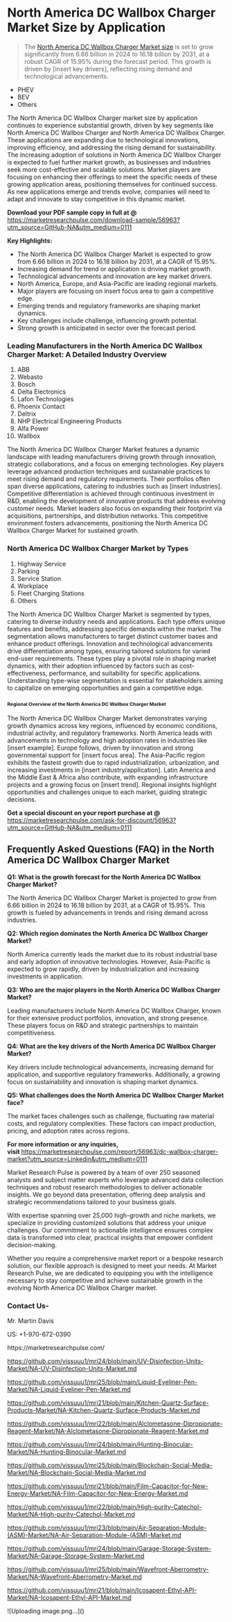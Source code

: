 <h1>North America DC Wallbox Charger Market&nbsp;Size by Application</h1><blockquote><p>The <a href="https://marketresearchpulse.com/download-sample/56963?utm_source=GitHub-NA&amp;utm_medium=0111">North America DC Wallbox Charger Market size</a> is set to grow significantly from 6.66 billion in 2024 to 16.18 billion by 2031, at a robust CAGR of 15.95% during the forecast period. This growth is driven by [insert key drivers], reflecting rising demand and technological advancements.</p></blockquote><ul><li>PHEV<li> BEV<li> Others</li></ul><p>The North America DC Wallbox Charger market size by application continues to experience substantial growth, driven by key segments like North America DC Wallbox Charger and North America DC Wallbox Charger. These applications are expanding due to technological innovations, improving efficiency, and addressing the rising demand for sustainability. The increasing adoption of solutions in North America DC Wallbox Charger is expected to fuel further market growth, as businesses and industries seek more cost-effective and scalable solutions. Market players are focusing on enhancing their offerings to meet the specific needs of these growing application areas, positioning themselves for continued success. As new applications emerge and trends evolve, companies will need to adapt and innovate to stay competitive in this dynamic market.</p><p><strong>Download your PDF sample copy in full at @ </strong><a href="https://marketresearchpulse.com/download-sample/56963?utm_source=GitHub-NA&amp;utm_medium=0111">https://marketresearchpulse.com/download-sample/56963?utm_source=GitHub-NA&amp;utm_medium=0111</a></p><p><strong>Key Highlights: </strong></p><ul><li>The North America DC Wallbox Charger Market is expected to grow from 6.66 billion in 2024 to 16.18 billion by 2031, at a CAGR of 15.95%.</li><li>Increasing demand for trend or application is driving market growth.</li><li>Technological advancements and innovation are key market drivers.</li><li>North America, Europe, and Asia-Pacific are leading regional markets.</li><li>Major players are focusing on insert focus area to gain a competitive edge.</li><li>Emerging trends and regulatory frameworks are shaping market dynamics.</li><li>Key challenges include challenge, influencing growth potential.</li><li>Strong growth is anticipated in sector over the forecast period.</li></ul><h3>Leading Manufacturers in the North America DC Wallbox Charger Market: A Detailed Industry Overview</h3><ol><li>ABB</li><li>Webasto</li><li>Bosch</li><li>Delta Electronics</li><li>Lafon Technologies</li><li>Phoenix Contact</li><li>Deltrix</li><li>NHP Electrical Engineering Products</li><li>Alfa Power</li><li>Wallbox</li></ol><div class="flex max-w-full flex-col flex-grow"><div class="min-h-8 text-message flex w-full flex-col items-end gap-2 whitespace-normal break-words [.text-message+&amp;]:mt-5" dir="auto" data-message-author-role="assistant" data-message-id="fd8432e4-4910-450d-b182-61b7bfb0a01f" data-message-model-slug="gpt-4o"><div class="flex w-full flex-col gap-1 empty:hidden first:pt-[3px]"><div class="markdown prose w-full break-words dark:prose-invert light"><p>The North America DC Wallbox Charger Market features a dynamic landscape with leading manufacturers driving growth through innovation, strategic collaborations, and a focus on emerging technologies. Key players leverage advanced production techniques and sustainable practices to meet rising demand and regulatory requirements. Their portfolios often span diverse applications, catering to industries such as [insert industries]. Competitive differentiation is achieved through continuous investment in R&amp;D, enabling the development of innovative products that address evolving customer needs. Market leaders also focus on expanding their footprint via acquisitions, partnerships, and distribution networks. This competitive environment fosters advancements, positioning the North America DC Wallbox Charger Market for sustained growth.</p></div></div></div></div><h3>North America DC Wallbox Charger Market by Types</h3><ol><li>Highway Service<li> Parking<li> Service Station<li> Workplace<li> Fleet Charging Stations<li> Others</li></ol><div class="flex max-w-full flex-col flex-grow"><div class="min-h-8 text-message flex w-full flex-col items-end gap-2 whitespace-normal break-words [.text-message+&amp;]:mt-5" dir="auto" data-message-author-role="assistant" data-message-id="084470be-0bb7-4664-bddf-5156b4f41249" data-message-model-slug="gpt-4o-mini"><div class="flex w-full flex-col gap-1 empty:hidden first:pt-[3px]"><div class="markdown prose w-full break-words dark:prose-invert light"><p>The North America DC Wallbox Charger Market is segmented by types, catering to diverse industry needs and applications. Each type offers unique features and benefits, addressing specific demands within the market. The segmentation allows manufacturers to target distinct customer bases and enhance product offerings. Innovation and technological advancements drive differentiation among types, ensuring tailored solutions for varied end-user requirements. These types play a pivotal role in shaping market dynamics, with their adoption influenced by factors such as cost-effectiveness, performance, and suitability for specific applications. Understanding type-wise segmentation is essential for stakeholders aiming to capitalize on emerging opportunities and gain a competitive edge.</p></div></div></div></div><h3><span style="font-size: 11px;">Regional Overview of the North America DC Wallbox Charger Market</span></h3><div class="flex max-w-full flex-col flex-grow"><div class="min-h-8 text-message flex w-full flex-col items-end gap-2 whitespace-normal break-words [.text-message+&amp;]:mt-5" dir="auto" data-message-author-role="assistant" data-message-id="e9038762-ce64-4e30-91c9-9bd413514231" data-message-model-slug="gpt-4o-mini"><div class="flex w-full flex-col gap-1 empty:hidden first:pt-[3px]"><div class="markdown prose w-full break-words dark:prose-invert light"><p>The North America DC Wallbox Charger Market demonstrates varying growth dynamics across key regions, influenced by economic conditions, industrial activity, and regulatory frameworks. North America leads with advancements in technology and high adoption rates in industries like [insert example]. Europe follows, driven by innovation and strong governmental support for [insert focus area]. The Asia-Pacific region exhibits the fastest growth due to rapid industrialization, urbanization, and increasing investments in [insert industry/application]. Latin America and the Middle East &amp; Africa also contribute, with expanding infrastructure projects and a growing focus on [insert trend]. Regional insights highlight opportunities and challenges unique to each market, guiding strategic decisions.</p></div></div></div></div><p><strong>Get a special discount on your report purchase at @ </strong><a href="https://marketresearchpulse.com/ask-for-discount/56963?utm_source=GitHub-NA&amp;utm_medium=0111">https://marketresearchpulse.com/ask-for-discount/56963?utm_source=GitHub-NA&amp;utm_medium=0111</a></p><h2>Frequently Asked Questions (FAQ) in the North America DC Wallbox Charger Market</h2><p><strong>Q1: What is the growth forecast for the North America DC Wallbox Charger Market?</strong></p><p>The North America DC Wallbox Charger Market is projected to grow from 6.66 billion in 2024 to 16.18 billion by 2031, at a CAGR of 15.95%. This growth is fueled by advancements in trends and rising demand across industries.</p><p><strong>Q2: Which region dominates the North America DC Wallbox Charger Market?</strong></p><p>North America currently leads the market due to its robust industrial base and early adoption of innovative technologies. However, Asia-Pacific is expected to grow rapidly, driven by industrialization and increasing investments in application.</p><p><strong>Q3: Who are the major players in the North America DC Wallbox Charger Market?</strong></p><p>Leading manufacturers include North America DC Wallbox Charger, known for their extensive product portfolios, innovation, and strong presence. These players focus on R&amp;D and strategic partnerships to maintain competitiveness.</p><p><strong>Q4: What are the key drivers of the North America DC Wallbox Charger Market?</strong></p><p>Key drivers include technological advancements, increasing demand for application, and supportive regulatory frameworks. Additionally, a growing focus on sustainability and innovation is shaping market dynamics.</p><p><strong>Q5: What challenges does the North America DC Wallbox Charger Market face?</strong></p><p>The market faces challenges such as challenge, fluctuating raw material costs, and regulatory complexities. These factors can impact production, pricing, and adoption rates across regions.</p><p><strong>For more information or any inquiries, visit&nbsp;</strong><a href="https://marketresearchpulse.com/report/56963/dc-wallbox-charger-market?utm_source=Linkedin&utm_medium=0111">https://marketresearchpulse.com/report/56963/dc-wallbox-charger-market?utm_source=Linkedin&utm_medium=0111</a></p><p>Market Research Pulse is powered by a team of over 250 seasoned analysts and subject matter experts who leverage advanced data collection techniques and robust research methodologies to deliver actionable insights. We go beyond data presentation, offering deep analysis and strategic recommendations tailored to your business goals.</p><p>With expertise spanning over 25,000 high-growth and niche markets, we specialize in providing customized solutions that address your unique challenges. Our commitment to actionable intelligence ensures complex data is transformed into clear, practical insights that empower confident decision-making.</p><p>Whether you require a comprehensive market report or a bespoke research solution, our flexible approach is designed to meet your needs. At Market Research Pulse, we are dedicated to equipping you with the intelligence necessary to stay competitive and achieve sustainable growth in the evolving North America DC Wallbox Charger market.</p><h3><strong>Contact Us-</strong></h3><p>Mr. Martin Davis</p><p>US: +1-970-672-0390</p><p>https://marketresearchpulse.com/</p><p><a href="https://github.com/vissuuu1/mri24/blob/main/UV-Disinfection-Units-Market/NA-UV-Disinfection-Units-Market.md">https://github.com/vissuuu1/mri24/blob/main/UV-Disinfection-Units-Market/NA-UV-Disinfection-Units-Market.md</a></p><p><a href="https://github.com/vissuuu1/mri25/blob/main/Liquid-Eyeliner-Pen-Market/NA-Liquid-Eyeliner-Pen-Market.md">https://github.com/vissuuu1/mri25/blob/main/Liquid-Eyeliner-Pen-Market/NA-Liquid-Eyeliner-Pen-Market.md</a></p><p><a href="https://github.com/vissuuu1/mri21/blob/main/Kitchen-Quartz-Surface-Products-Market/NA-Kitchen-Quartz-Surface-Products-Market.md">https://github.com/vissuuu1/mri21/blob/main/Kitchen-Quartz-Surface-Products-Market/NA-Kitchen-Quartz-Surface-Products-Market.md</a></p><p><a href="https://github.com/vissuuu1/mri22/blob/main/Alclometasone-Dipropionate-Reagent-Market/NA-Alclometasone-Dipropionate-Reagent-Market.md">https://github.com/vissuuu1/mri22/blob/main/Alclometasone-Dipropionate-Reagent-Market/NA-Alclometasone-Dipropionate-Reagent-Market.md</a></p><p><a href="https://github.com/vissuuu1/mri24/blob/main/Hunting-Binocular-Market/NA-Hunting-Binocular-Market.md">https://github.com/vissuuu1/mri24/blob/main/Hunting-Binocular-Market/NA-Hunting-Binocular-Market.md</a></p><p><a href="https://github.com/vissuuu1/mri25/blob/main/Blockchain-Social-Media-Market/NA-Blockchain-Social-Media-Market.md">https://github.com/vissuuu1/mri25/blob/main/Blockchain-Social-Media-Market/NA-Blockchain-Social-Media-Market.md</a></p><p><a href="https://github.com/vissuuu1/mri21/blob/main/Film-Capacitor-for-New-Energy-Market/NA-Film-Capacitor-for-New-Energy-Market.md">https://github.com/vissuuu1/mri21/blob/main/Film-Capacitor-for-New-Energy-Market/NA-Film-Capacitor-for-New-Energy-Market.md</a></p><p><a href="https://github.com/vissuuu1/mri22/blob/main/High-purity-Catechol-Market/NA-High-purity-Catechol-Market.md">https://github.com/vissuuu1/mri22/blob/main/High-purity-Catechol-Market/NA-High-purity-Catechol-Market.md</a></p><p><a href="https://github.com/vissuuu1/mri23/blob/main/Air-Separation-Module-(ASM)-Market/NA-Air-Separation-Module-(ASM)-Market.md">https://github.com/vissuuu1/mri23/blob/main/Air-Separation-Module-(ASM)-Market/NA-Air-Separation-Module-(ASM)-Market.md</a></p><p><a href="https://github.com/vissuuu1/mri24/blob/main/Garage-Storage-System-Market/NA-Garage-Storage-System-Market.md">https://github.com/vissuuu1/mri24/blob/main/Garage-Storage-System-Market/NA-Garage-Storage-System-Market.md</a></p><p><a href="https://github.com/vissuuu1/mri25/blob/main/Wavefront-Aberrometry-Market/NA-Wavefront-Aberrometry-Market.md">https://github.com/vissuuu1/mri25/blob/main/Wavefront-Aberrometry-Market/NA-Wavefront-Aberrometry-Market.md</a></p><p><a href="https://github.com/vissuuu1/mri21/blob/main/Icosapent-Ethyl-API-Market/NA-Icosapent-Ethyl-API-Market.md">https://github.com/vissuuu1/mri21/blob/main/Icosapent-Ethyl-API-Market/NA-Icosapent-Ethyl-API-Market.md</a></p>
![Uploading image.png…]()
